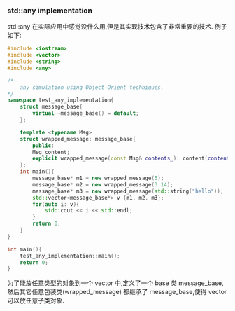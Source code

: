### std::any implementation

std::any 在实际应用中感觉没什么用,但是其实现技术包含了非常重要的技术. 例子如下:

```c++
#include <iostream>
#include <vector>
#include <string>
#include <any>

/*
	any simulation using Object-Orient techniques.
*/
namespace test_any_implementation{
	struct message_base{
		virtual ~message_base() = default;
	};

	template <typename Msg>
	struct wrapped_message: message_base{
		public:
		Msg content;
		explicit wrapped_message(const Msg& contents_): content(contents_){};
	};
	int main(){
		message_base* m1 = new wrapped_message(5);
		message_base* m2 = new wrapped_message(3.14);
		message_base* m3 = new wrapped_message(std::string("hello"));
		std::vector<message_base*> v {m1, m2, m3};
		for(auto i: v){
			std::cout << i << std::endl;
		}
		return 0;
	}
}

int main(){
	test_any_implementation::main();
	return 0;
}
```

为了能放任意类型的对象到一个 vector 中,定义了一个 base 类 message_base, 然后其它任意包装类(wrapped_message)
都继承了 message_base,使得 vector 可以放任意子类对象.